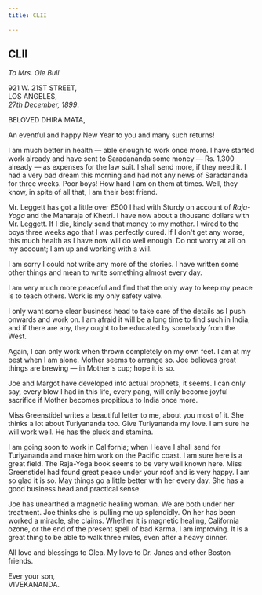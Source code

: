 ```yaml
---
title: CLII

---
```





  

  


## CLII

*To Mrs. Ole Bull*

921 W. 21ST STREET,  
LOS ANGELES,  
*27th December, 1899*.

BELOVED DHIRA MATA,

An eventful and happy New Year to you and many such returns!

I am much better in health — able enough to work once more. I have
started work already and have sent to Saradananda some money — Rs. 1,300
already — as expenses for the law suit. I shall send more, if they need
it. I had a very bad dream this morning and had not any news of
Saradananda for three weeks. Poor boys! How hard I am on them at times.
Well, they know, in spite of all that, I am their best friend.

Mr. Leggett has got a little over £500 I had with Sturdy on account of
*Raja-Yoga* and the Maharaja of Khetri. I have now about a thousand
dollars with Mr. Leggett. If I die, kindly send that money to my mother.
I wired to the boys three weeks ago that I was perfectly cured. If I
don't get any worse, this much health as I have now will do well enough.
Do not worry at all on my account; I am up and working with a will.

I am sorry I could not write any more of the stories. I have written
some other things and mean to write something almost every day.

I am very much more peaceful and find that the only way to keep my peace
is to teach others. Work is my only safety valve.

I only want some clear business head to take care of the details as I
push onwards and work on. I am afraid it will be a long time to find
such in India, and if there are any, they ought to be educated by
somebody from the West.

Again, I can only work when thrown completely on my own feet. I am at my
best when I am alone. Mother seems to arrange so. Joe believes great
things are brewing — in Mother's cup; hope it is so.

Joe and Margot have developed into actual prophets, it seems. I can only
say, every blow I had in this life, every pang, will only become joyful
sacrifice if Mother becomes propitious to India once more.

Miss Greenstidel writes a beautiful letter to me, about you most of it.
She thinks a lot about Turiyananda too. Give Turiyananda my love. I am
sure he will work well. He has the pluck and stamina.

I am going soon to work in California; when I leave I shall send for
Turiyananda and make him work on the Pacific coast. I am sure here is a
great field. The Raja-Yoga book seems to be very well known here. Miss
Greenstidel had found great peace under your roof and is very happy. I
am so glad it is so. May things go a little better with her every day.
She has a good business head and practical sense.

Joe has unearthed a magnetic healing woman. We are both under her
treatment. Joe thinks she is pulling me up splendidly. On her has been
worked a miracle, she claims. Whether it is magnetic healing, California
ozone, or the end of the present spell of bad Karma, I am improving. It
is a great thing to be able to walk three miles, even after a heavy
dinner.

All love and blessings to Olea. My love to Dr. Janes and other Boston
friends.

Ever your son,  
VIVEKANANDA.


